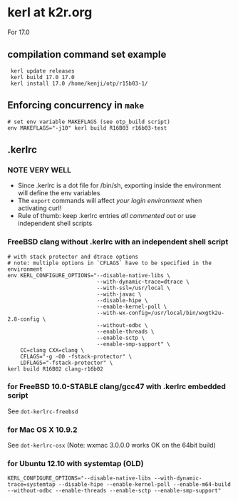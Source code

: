 # kerl at k2r.org

For 17.0

## compilation command set example

     kerl update releases
     kerl build 17.0 17.0
     kerl install 17.0 /home/kenji/otp/r15b03-1/

## Enforcing concurrency in `make`

    # set env variable MAKEFLAGS (see otp_build script)
    env MAKEFLAGS="-j10" kerl build R16B03 r16b03-test

## .kerlrc

### NOTE VERY WELL

* Since .kerlrc is a dot file for /bin/sh, exporting inside the environment will define the env variables
* The `export` commands will affect *your login environment* when activating curl!
* Rule of thumb: keep .kerlrc entries *all commented out* or use independent shell scripts

### FreeBSD clang without .kerlrc with an independent shell script

    # with stack protector and dtrace options
    # note: multiple options in `CFLAGS` have to be specified in the environment
    env KERL_CONFIGURE_OPTIONS="--disable-native-libs \
                                --with-dynamic-trace=dtrace \
                                --with-ssl=/usr/local \
                                --with-javac \
                                --disable-hipe \
                                --enable-kernel-poll \
                                --with-wx-config=/usr/local/bin/wxgtk2u-2.8-config \
                                --without-odbc \
                                --enable-threads \
                                --enable-sctp \
                                --enable-smp-support" \
        CC=clang CXX=clang \
        CFLAGS="-g -O0 -fstack-protector" \
        LDFLAGS="-fstack-protector" \
    kerl build R16B02 clang-r16b02

### for FreeBSD 10.0-STABLE clang/gcc47 with .kerlrc embedded script

See `dot-kerlrc-freebsd`

### for Mac OS X 10.9.2

See `dot-kerlrc-osx` (Note: wxmac 3.0.0.0 works OK on the 64bit build)

### for Ubuntu 12.10 with systemtap (OLD)

    KERL_CONFIGURE_OPTIONS="--disable-native-libs --with-dynamic-trace=systemtap --disable-hipe --enable-kernel-poll --enable-m64-build --without-odbc --enable-threads --enable-sctp --enable-smp-support"

